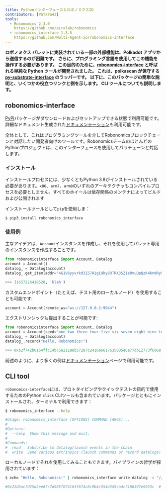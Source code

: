 ```yaml
---
title: PythonインターフェースとロボノミクスIO
contributors: [PaTara43]
tools:   
  - Robonomics 2.3.0
    https://github.com/airalab/robonomics
  - robonomics_interface 1.3.5
    https://github.com/Multi-Agent-io/robonomics-interface
---
```


**ロボノミクス パレットに実装されている一部の外部機能は、Polkadot アプリから送信するのが困難です。 さらに、プログラミング言語を使用してこの機能を操作する必要があります。 この目的のために、[robonomics-interface](https://github.com/Multi-Agent-io/robonomics-interface) と呼ばれる単純な Python ツールが開発されました。 これは、polkascan が保守する [py-substrate-interface](https://github.com/polkascan/py-substrate-interface) のラッパーです。 以下に、このパッケージの簡単な説明と、いくつかの役立つリンクと例を示します。 CLI ツールについても説明します。**

## robonomics-interface

[PyPi](https://pypi.org/project/robonomics-interface/)パッケージがダウンロードおよびセットアップできる状態で利用可能です。
詳細なドキュメント生成された[ドキュメンテーション](https://multi-agent-io.github.io/robonomics-interface/)も利用可能です。

全体として、これはプログラミングツールを介してRobonomicsブロックチェーンと対話したい開発者向けのツールです。RobonomicsチームのほとんどのPythonプロジェクトは、このインターフェースを使用してパラチェーンと対話します。

### インストール

インストールプロセスには、少なくともPython 3.8がインストールされている必要があります。`x86`、`arm7`、`arm8`のいずれのアーキテクチャもコンパイルプロセスを必要としません。すべてのホイールは依存関係のメンテナによってビルドおよび公開されます

インストールツールとして`pip`を使用しま：

```bash
$ pip3 install robonomics_interface
```

### 使用例

主なアイデアは、`Account`インスタンスを作成し、それを使用してパレット専用のインスタンスを作成することです。


```python
from robonomicsinterface import Account, Datalog
account = Account()
datalog_ = Datalog(account)
datalog_.get_item(addr="4G1V6yyvrkd3Z57H1giUky8RTRX3SZieRvuDpQzK4knNRy5R",index=2)

>>> (1657226418528, 'blah')
```

<robo-wiki-note type="note" title="Local node">

  カスタムエンドポイント（たとえば、テスト用のローカルノード）を使用することも可能です:

  ```python
  account = Account(remote_ws="ws://127.0.0.1:9944")
  ```

</robo-wiki-note>

エクストリンシックも提出することが可能です:

```python
from robonomicsinterface import Account, Datalog
account = Account(seed="one two three four five six seven eight nine ten eleven twelve")
datalog_ = Datalog(account)
datalog_.record("Hello, Robonomics!")

>>> 0xb2f742b6164ffc14b75a21188b37287c2416e6617635805e0a77db12773f6068  # this is an extrinsic hash
```

<robo-wiki-note type="note" title="Docs">

  前述のように、より多くの例は[ドキュメンテーション](https://multi-agent-io.github.io/robonomics-interface/)ページで利用可能です。

</robo-wiki-note>

## CLI tool

`robonomics-interface`には、プロトタイピングやクイックテストの目的で使用するためのPython `click` CLIツールも含まれています。パッケージとともにインストールされ、ターミナルで利用できます：

```bash
$ robomomics_interface --help

#Usage: robonomics_interface [OPTIONS] COMMAND [ARGS]...
#
#Options:
#  --help  Show this message and exit.
#
#Commands:
#  read   Subscribe to datalog/launch events in the chain
#  write  Send various extrinsics (launch commands or record datalogs)
```

ローカルノードでそれを使用してみることもできます。パイプラインの哲学が採用されています：

```bash
$ echo "Hello, Robonomics!" | robonomics_interface write datalog -s "//Alice" --remote_ws "ws://127.0.0.1:9944"

#0x22dbac7d25d2ee67c7d985f074163f674c8c9b4c554e545ca4c7186307e9023c  # this is an extrinsic hash
```